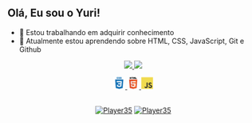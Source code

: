 ## Olá, Eu sou o Yuri!

- 🔭 Estou trabalhando em adquirir conhecimento
- 🌱 Atualmente estou aprendendo sobre HTML, CSS, JavaScript, Git e Github
<div align="center">
  <a href="https://github.com/Player35Oficial">
  <img height="180em" src="https://github-readme-stats.vercel.app/api?username=Player35Oficial&show_icons=true&theme=omni&count_private=true&include_all_commits=true"/>
  <img height="180em" src="https://github-readme-stats.vercel.app/api/top-langs/?username=player35oficial&layout=compact&langs_count=7&theme=omni"/>
</div>


<p align="center">
 
<img src="https://raw.githubusercontent.com/devicons/devicon/master/icons/css3/css3-plain-wordmark.svg" alt="css3"  width="auto" height="24"/>
<img src="https://raw.githubusercontent.com/devicons/devicon/master/icons/html5/html5-original-wordmark.svg" alt="html5"  width="auto" height="24"/>
<img src="https://raw.githubusercontent.com/devicons/devicon/master/icons/javascript/javascript-original.svg" alt="javascript" width="auto" height="24"/>
  
</p>

##

<div>
 <p align="center">
  <a href="https://twitter.com/Player35Ofi_dev" target="blank"><img align="center" src="https://img.shields.io/badge/Twitter-1DA1F2?style=for-the-badge&logo=twitter&logoColor=white" alt="Player35" height="24" width="auto" /></a>
  <a href="https://www.linkedin.com/in/yuri-guilherme-45a341201/" target="blank"><img align="center" src="https://img.shields.io/badge/LinkedIn-0077B5?style=for-the-badge&logo=linkedin&logoColor=white" alt="Player35" height="24" width="auto" /></a>
 </p>
</div> 

